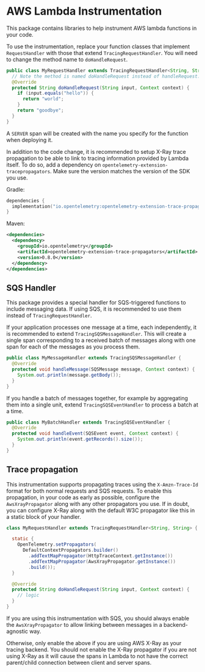 # AWS Lambda Instrumentation

This package contains libraries to help instrument AWS lambda functions in your code.

To use the instrumentation, replace your function classes that implement `RequestHandler` with those
that extend `TracingRequestHandler`. You will need to change the method name to `doHandleRequest`.

```java
public class MyRequestHandler extends TracingRequestHandler<String, String> {
  // Note the method is named doHandleRequest instead of handleRequest.
  @Override
  protected String doHandleRequest(String input, Context context) {
    if (input.equals("hello")) {
      return "world";
    }
    return "goodbye";
  }
}
```

A `SERVER` span will be created with the name you specify for the function when deploying it.

In addition to the code change, it is recommended to setup X-Ray trace propagation to be able to
link to tracing information provided by Lambda itself. To do so, add a dependency on
`opentelemetry-extension-tracepropagators`. Make sure the version matches the version of the SDK
you use.

Gradle:
```kotlin
dependencies {
  implementation("io.opentelemetry:opentelemetry-extension-trace-propagators:0.8.0")
}
```

Maven:
```xml
<dependencies>
  <dependency>
    <groupId>io.opentelemetry</groupId>
    <artifactId>opentelemetry-extension-trace-propagators</artifactId>
    <version>0.8.0</version>
  </dependency>
</dependencies>
```

## SQS Handler

This package provides a special handler for SQS-triggered functions to include messaging data.
If using SQS, it is recommended to use them instead of `TracingRequestHandler`.

If your application processes one message at a time, each independently, it is recommended to extend
`TracingSQSMessageHandler`. This will create a single span corresponding to a received batch of
messages along with one span for each of the messages as you process them.

```java
public class MyMessageHandler extends TracingSQSMessageHandler {
  @Override
  protected void handleMessage(SQSMessage message, Context context) {
    System.out.println(message.getBody());
  }
}
```

If you handle a batch of messages together, for example by aggregating them into a single unit,
extend `TracingSQSEventHandler` to process a batch at a time.

```java
public class MyBatchHandler extends TracingSQSEventHandler {
  @Override
  protected void handleEvent(SQSEvent event, Context context) {
    System.out.println(event.getRecords().size());
  }
}
```

## Trace propagation

This instrumentation supports propagating traces using the `X-Amzn-Trace-Id` format for both normal
requests and SQS requests. To enable this propagation, in your code as early as possible,
configure the `AwsXrayPropagator` along with any other propagators you use. If in doubt, you can
configure X-Ray along with the default W3C propagator like this in a static block of your handler.

```java
class MyRequestHandler extends TracingRequestHandler<String, String> {

  static {
    OpenTelemetry.setPropagators(
      DefaultContextPropagators.builder()
        .addTextMapPropagator(HttpTraceContext.getInstance())
        .addTextMapPropagator(AwsXrayPropagator.getInstance())
        .build());
  }

  @Override
  protected String doHandleRequest(String input, Context context) {
    // logic
  }
}
```

If you are using this instrumentation with SQS, you should always enable the `AwsXrayPropagator` to
allow linking between messages in a backend-agnostic way.

Otherwise, only enable the above if you are using AWS X-Ray as your tracing backend. You should not
enable the X-Ray propagator if you are not using X-Ray as it will cause the spans in Lambda to not
have the correct parent/child connection between client and server spans.
